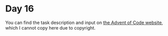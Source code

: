 # Day 16

You can find the task description and input on [the Advent of Code website](https://adventofcode.com/2023/day/16), which I cannot copy here due to copyright.
